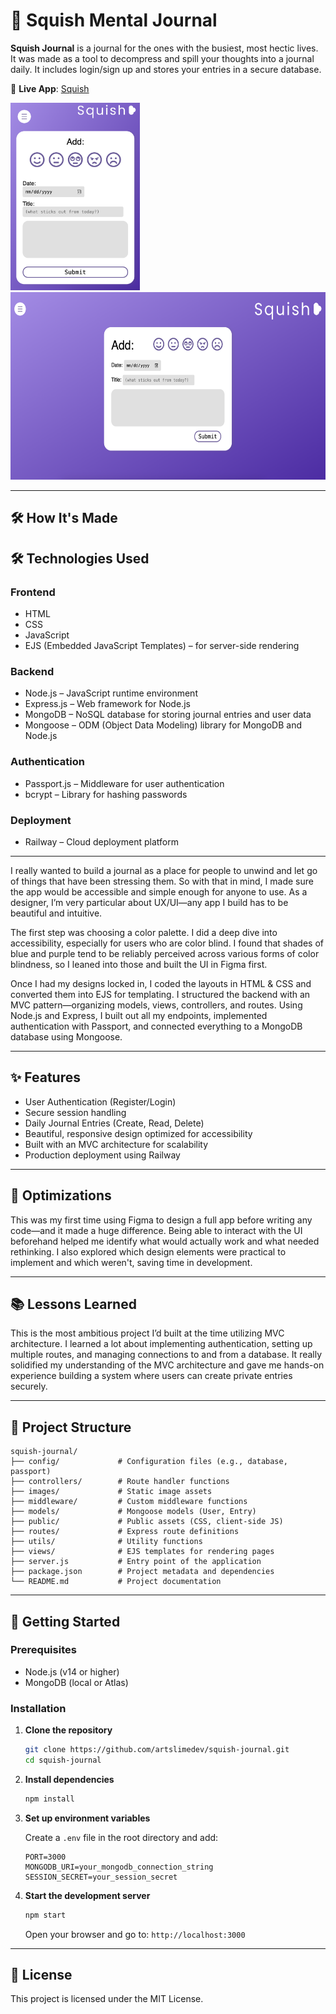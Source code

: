 # 🧠 Squish Mental Journal

**Squish Journal** is a journal for the ones with the busiest, most hectic lives. It was made as a tool to decompress and spill your thoughts into a journal daily. It includes login/sign up and stores your entries in a secure database.

🔗 **Live App**: [Squish](https://squish-production.up.railway.app/)

<img src="public/images/app.png" height="300" alt="Squish App Screenshot"> <img src="public/images/app2.png" height="300" alt="Squish App Screenshot">

---

## 🛠️ How It's Made

## 🛠️ Technologies Used

### Frontend

- HTML
- CSS
- JavaScript
- EJS (Embedded JavaScript Templates) – for server-side rendering

### Backend

- Node.js – JavaScript runtime environment
- Express.js – Web framework for Node.js
- MongoDB – NoSQL database for storing journal entries and user data
- Mongoose – ODM (Object Data Modeling) library for MongoDB and Node.js

### Authentication

- Passport.js – Middleware for user authentication
- bcrypt – Library for hashing passwords

### Deployment

- Railway – Cloud deployment platform

---

I really wanted to build a journal as a place for people to unwind and let go of things that have been stressing them. So with that in mind, I made sure the app would be accessible and simple enough for anyone to use. As a designer, I’m very particular about UX/UI—any app I build has to be beautiful and intuitive.

The first step was choosing a color palette. I did a deep dive into accessibility, especially for users who are color blind. I found that shades of blue and purple tend to be reliably perceived across various forms of color blindness, so I leaned into those and built the UI in Figma first.

Once I had my designs locked in, I coded the layouts in HTML & CSS and converted them into EJS for templating. I structured the backend with an MVC pattern—organizing models, views, controllers, and routes. Using Node.js and Express, I built out all my endpoints, implemented authentication with Passport, and connected everything to a MongoDB database using Mongoose.

---

## ✨ Features

- User Authentication (Register/Login)
- Secure session handling
- Daily Journal Entries (Create, Read, Delete)
- Beautiful, responsive design optimized for accessibility
- Built with an MVC architecture for scalability
- Production deployment using Railway

---

## 🔧 Optimizations

This was my first time using Figma to design a full app before writing any code—and it made a huge difference. Being able to interact with the UI beforehand helped me identify what would actually work and what needed rethinking. I also explored which design elements were practical to implement and which weren't, saving time in development.

---

## 📚 Lessons Learned

This is the most ambitious project I’d built at the time utilizing MVC architecture. I learned a lot about implementing authentication, setting up multiple routes, and managing connections to and from a database. It really solidified my understanding of the MVC architecture and gave me hands-on experience building a system where users can create private entries securely.

---

## 📁 Project Structure

```
squish-journal/
├── config/             # Configuration files (e.g., database, passport)
├── controllers/        # Route handler functions
├── images/             # Static image assets
├── middleware/         # Custom middleware functions
├── models/             # Mongoose models (User, Entry)
├── public/             # Public assets (CSS, client-side JS)
├── routes/             # Express route definitions
├── utils/              # Utility functions
├── views/              # EJS templates for rendering pages
├── server.js           # Entry point of the application
├── package.json        # Project metadata and dependencies
└── README.md           # Project documentation
```

---

## 🚀 Getting Started

### Prerequisites

- Node.js (v14 or higher)
- MongoDB (local or Atlas)

### Installation

1. **Clone the repository**

   ```bash
   git clone https://github.com/artslimedev/squish-journal.git
   cd squish-journal
   ```

2. **Install dependencies**

   ```bash
   npm install
   ```

3. **Set up environment variables**

   Create a `.env` file in the root directory and add:

   ```env
   PORT=3000
   MONGODB_URI=your_mongodb_connection_string
   SESSION_SECRET=your_session_secret
   ```

4. **Start the development server**

   ```bash
   npm start
   ```

   Open your browser and go to: `http://localhost:3000`

---

## 📄 License

This project is licensed under the MIT License.
